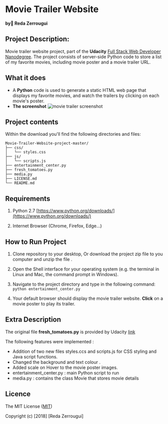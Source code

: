# Movie Trailer Website 
 **by ٌReda Zerrougui**


 ## Project  Description:

Movie trailer website project, part of the **Udacity** [Full Stack Web Developer
Nanodegree](https://www.udacity.com/course/full-stack-web-developer-nanodegree--nd004).
The project consists of server-side Python code to store a list of my favorite movies, including movie poster and a movie trailer URL.

  ## What it does

 - A **Python** code is  used to generate a static HTML web page that displays my favorite movies, and watch the trailers by clicking on each movie's poster.
 - **The screenshot**
![movie trailer screenshot](https://user-images.githubusercontent.com/29575348/40196611-f39242e0-5a08-11e8-8d43-164ec49278e9.jpg)


 ## Project contents

Within the download you'll find the following directories and files:

```
Movie-Trailer-Website-project-master/
├── css/
│   └── styles.css
├── js/
│   └── scripts.js
├── entertainment_center.py
├── fresh_tomatoes.py
├── media.py
├── LICENSE.md
└── README.md
```
## Requirements

 1.   Python 2.7 [https://www.python.org/downloads/](https://www.python.org/downloads/)
    
 2.   Internet Browser (Chrome, Firefox, Edge...)

## How to Run Project

1. Clone repository to your desktop, Or download the project zip file to you computer and unzip the file .

2. Open the Shell interface for your operating system (e.g. the terminal  in Linux and Mac, the command prompt in Windows).

 3. Navigate to the project directory and type in the following command:
``
python entertainment_center.py
``
4. Your default browser should  display the movie trailer website.
 **Click** on a movie poster to play its trailer.

 ## Extra Description
 The original file **fresh_tomatoes.py** is provided by Udacity [link](https://github.com/udacity/ud036_StarterCode)

The following features were implemented :
* Addition of two new files styles.ccs and scripts.js for CSS styling and Java script functions.
* Changed the background and text colour .
* Added scale on Hover  to the movie poster images.
* entertainment_center.py : main Python script to run
*   media.py : contains the class Movie that stores movie details

 ## Licence

The MIT License ([MIT](https://choosealicense.com/licenses/mit/#))


Copyright (c) [2018] [Reda Zerrougui]



